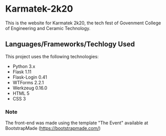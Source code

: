# Karmatek-2k20
This is the website for Karmatek 2k20, the tech fest of Govenment College of Engineering and Ceramic Technology.

## Languages/Frameworks/Techlogy Used
This project uses the following technologies:
* Python 3.x
* Flask 1.11
* Flask-Login 0.41
* WTForms 2.2.1
* Werkzeug 0.16.0
* HTML 5
* CSS 3

### Note
The front-end was made using the template "The Event" available at BootstrapMade (https://bootstrapmade.com/)

